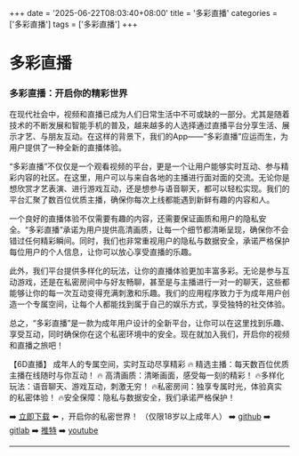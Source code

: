 +++
date = '2025-06-22T08:03:40+08:00'
title = '多彩直播'
categories = ['多彩直播']
tags = ['多彩直播']
+++

# 多彩直播

### 多彩直播：开启你的精彩世界

在现代社会中，视频和直播已成为人们日常生活中不可或缺的一部分。尤其是随着技术的不断发展和智能手机的普及，越来越多的人选择通过直播平台分享生活、展示才艺、与朋友互动。在这样的背景下，我们的App——“多彩直播”应运而生，为用户提供了一种全新的直播体验。

“多彩直播”不仅仅是一个观看视频的平台，更是一个让用户能够实时互动、参与精彩内容的社区。在这里，用户可以与来自各地的主播进行面对面的交流。无论你是想欣赏才艺表演、进行游戏互动，还是想参与语音聊天，都可以轻松实现。我们的平台汇聚了数百位优质主播，确保你每次上线都能遇到新鲜有趣的内容和人。

一个良好的直播体验不仅需要有趣的内容，还需要保证画质和用户的隐私安全。“多彩直播”承诺为用户提供高清画质，让每一个细节都清晰呈现，确保你不会错过任何精彩瞬间。同时，我们也非常重视用户的隐私与数据安全，承诺严格保护每位用户的个人信息，让你可以放心享受直播的乐趣。

此外，我们平台提供多样化的玩法，让你的直播体验更加丰富多彩。无论是参与互动游戏，还是在私密房间中与好友畅聊，甚至是与主播进行一对一的聊天，这些都能够让你的每一次互动变得充满刺激和乐趣。我们的应用程序致力于为成年用户创造一个专属空间，让每个人都能找到属于自己的娱乐方式，享受独特的社交体验。

总之，“多彩直播”是一款为成年用户设计的全新平台，让你可以在这里找到乐趣、享受互动，同时确保你在这个私密环境中的安全。现在就加入我们，开启你的视频和直播之旅吧！

【6D直播】
成年人的专属空间，实时互动尽享精彩
🔥 精选主播：每天数百位优质主播在线随时与你互动！
🔥 高清画质：清晰画面，感受每一刻的精彩！
🔥多样化玩法：语音聊天、游戏互动，刺激无穷！
🔥私密房间：独享专属时光，体验真实的私密体验！
🔥安全保障：隐私与数据安全，我们承诺严格保护！

➡️ [立即下载](https://down123.s3.ap-east-1.amazonaws.com/down/down.html?channelCode=blog) ⬅️ ，开启你的私密世界！
（仅限18岁以上成年人）
➡️ [github](https://aldult-live.github.io/)
➡️ [gitlab](https://seo-09598d.gitlab.io/)
➡️ [推特](https://x.com/wegame33)
➡️ [youtube](https://www.youtube.com/@6Dlive)

---
